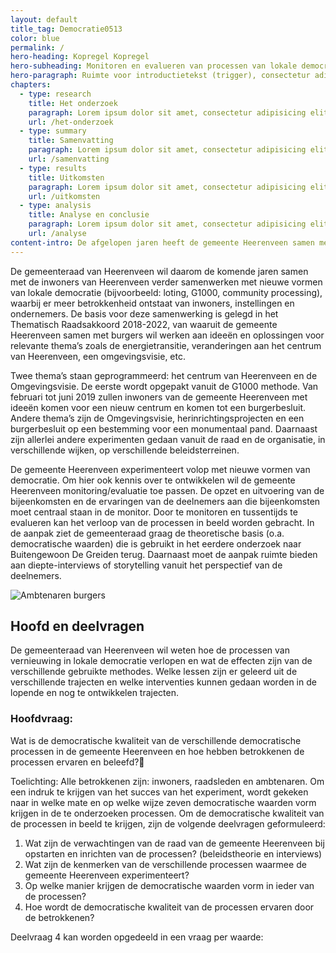 ```yaml
---
layout: default
title_tag: Democratie0513
color: blue
permalink: /
hero-heading: Kopregel Kopregel
hero-subheading: Monitoren en evalueren van processen van lokale democratie in Heerenveen.
hero-paragraph: Ruimte voor introductietekst (trigger), consectetur adipisicing elit, sed do eiusmod tempor incididunt ut labore et dolore magna aliqua. Ut enim ad minim veniam, quis nostrud exercitation ullamco laboris nisi ut aliquip ex ea.
chapters:
  - type: research
    title: Het onderzoek
    paragraph: Lorem ipsum dolor sit amet, consectetur adipisicing elit. Dolorem, temporibus rerum recusandae sapiente deserunt molestias at, odit deleniti aliquam expedita assumenda saepe sit sequi nisi consequatur ipsa est delectus iste.
    url: /het-onderzoek
  - type: summary
    title: Samenvatting
    paragraph: Lorem ipsum dolor sit amet, consectetur adipisicing elit. Dolorem, temporibus rerum recusandae sapiente deserunt molestias at, odit deleniti aliquam expedita assumenda saepe sit sequi nisi consequatur ipsa est delectus iste.
    url: /samenvatting
  - type: results
    title: Uitkomsten
    paragraph: Lorem ipsum dolor sit amet, consectetur adipisicing elit. Dolorem, temporibus rerum recusandae sapiente deserunt molestias at, odit deleniti aliquam expedita assumenda saepe sit sequi nisi consequatur ipsa est delectus iste.
    url: /uitkomsten
  - type: analysis
    title: Analyse en conclusie
    paragraph: Lorem ipsum dolor sit amet, consectetur adipisicing elit. Dolorem, temporibus rerum recusandae sapiente deserunt molestias at, odit deleniti aliquam expedita assumenda saepe sit sequi nisi consequatur ipsa est delectus iste.
    url: /analyse
content-intro: De afgelopen jaren heeft de gemeente Heerenveen samen met inwoners geëxperimenteerd met nieuwe vormen van lokale democratie om de betrokkenheid van inwoners te vergroten. Deze experimenten waren leerzaam en over het algemeen zijn ze positief gewaardeerd.
---
```



De gemeenteraad van Heerenveen wil daarom de komende jaren samen met de inwoners van Heerenveen verder samenwerken met nieuwe vormen van lokale democratie (bijvoorbeeld: loting, G1000, community processing), waarbij er meer betrokkenheid ontstaat van inwoners, instellingen en ondernemers. De basis voor deze samenwerking is gelegd in het Thematisch Raadsakkoord 2018-2022, van waaruit de gemeente Heerenveen samen met burgers wil werken aan ideeën en oplossingen voor relevante thema’s zoals de energietransitie, veranderingen aan het centrum van Heerenveen, een omgevingsvisie, etc.

Twee thema’s staan geprogrammeerd: het centrum van Heerenveen en de Omgevingsvisie. De eerste wordt opgepakt vanuit de G1000 methode. Van februari tot juni 2019 zullen inwoners van de gemeente Heerenveen met ideeën komen voor een nieuw centrum en komen tot een burgerbesluit. Andere thema’s zijn de Omgevingsvisie, herinrichtingsprojecten en een burgerbesluit op een bestemming voor een monumentaal pand. Daarnaast zijn allerlei andere experimenten gedaan vanuit de raad en de organisatie, in verschillende wijken, op verschillende beleidsterreinen.

De gemeente Heerenveen experimenteert volop met nieuwe vormen van democratie. Om hier ook kennis over te ontwikkelen wil de gemeente Heerenveen monitoring/evaluatie toe passen. De opzet en uitvoering van de bijeenkomsten en de ervaringen van de deelnemers aan die bijeenkomsten moet centraal staan in de monitor. Door te monitoren en tussentijds te evalueren kan het verloop van de processen in beeld worden gebracht. In de aanpak ziet de gemeenteraad graag de theoretische basis (o.a. democratische waarden) die is gebruikt in het eerdere onderzoek naar Buitengewoon De Greiden terug. Daarnaast moet de aanpak ruimte bieden aan diepte-interviews of storytelling vanuit het perspectief van de deelnemers.

![Ambtenaren burgers](/uploads/ambtenaren-burgers.jpg "Ambtenaren burgers")

## Hoofd en deelvragen

De gemeenteraad van Heerenveen wil weten hoe de processen van vernieuwing in lokale democratie verlopen en wat de effecten zijn van de verschillende gebruikte methodes. Welke lessen zijn er geleerd uit de verschillende trajecten en welke interventies kunnen gedaan worden in de lopende en nog te ontwikkelen trajecten.

### Hoofdvraag:

Wat is de democratische kwaliteit van de verschillende democratische processen in de gemeente Heerenveen en hoe hebben betrokkenen de processen ervaren en beleefd?

Toelichting: Alle betrokkenen zijn: inwoners, raadsleden en ambtenaren. Om een indruk te krijgen van het succes van het experiment, wordt gekeken naar in welke mate en op welke wijze zeven democratische waarden vorm krijgen in de te onderzoeken processen. Om de democratische kwaliteit van de processen in beeld te krijgen, zijn de volgende deelvragen geformuleerd:

1. Wat zijn de verwachtingen van de raad van de gemeente Heerenveen bij opstarten en inrichten van de processen? (beleidstheorie en interviews)
2. Wat zijn de kenmerken van de verschillende processen waarmee de gemeente Heerenveen experimenteert?
3. Op welke manier krijgen de democratische waarden vorm in ieder van de processen?
4. Hoe wordt de democratische kwaliteit van de processen ervaren door de betrokkenen?

Deelvraag 4 kan worden opgedeeld in een vraag per waarde:

